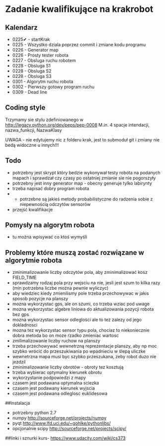 # Zadanie kwalifikujące na krakrobot

## Kalendarz

* 0225✔ - startKrak
* 0225 - Wszystko dziala poprzez commit i zmiane kodu programu
* 0226 - Generator map
* 0226 - Prosty tester robota
* 0227 - Obsluga ruchu robotem
* 0228 - Obsluga S1
* 0228 - Obsluga S2
* 0228 - Obsluga S3
* 0301 - Algorytm ruchu robota
* 0302 - Pierwszy gotowy program ruchu
* 0309 - Dead line

## Coding style

Trzymamy sie stylu zdefiniowanego w http://legacy.python.org/dev/peps/pep-0008
M.in. 4 spacje intendacji, nazwa_funkcji, NazwaKlasy

UWAGA - nie edytujemy nic z folderu krak, jest to submoduł git i zmiany nie bedą widoczne u innych!!!

## Todo

* potrzebny jest skrypt który bedzie wykonywał testy robota na podanych mapach i sprawdzał czy czasy po ostatniej zmianie sie nie pogorszyły
* potrzebny jest inny generator map - obecny generuje tylko labirynty
* trzeba napisać dobry program robota
* * potrzebne są jakieś metody probabilistyczne do radzenia sobie z niepewnością odczytów sensorów
* przejść kwalifikacje

## Pomysły na algorytm robota
* tu można wpisywać co ktoś wymyśli

## Problemy które muszą zostać rozwiązane w algorytmie robota
* zminimalizowanie liczby odczytów pola, aby zminimalizować kosz FIELD_TIME
 * sprawdzamy rodzaj pola przy wejsciu na nie, jesli jest szum to kilka razy (min potrzebna liczbe mozna pewnie wyliczyc)
* aby wiedziec kiedy zmienilismy pole trzeba przechowywac w jakis sposob pozycje na planszy
 * mozna wykorzystac gps, ale on szumi, co trzeba wziac pod uwage
 * mozna wykorzystac algebre liniowa do aktualizowania pozycji robota bez gps
 * mozna wykorzystac sensor odleglosci ale to tez zalezy od jego dokladnosci
 * mozna tez wykorzystac sensor typu pola, chociaz to niekoniecznie dobra metoda bo on moze rzadko zmieniac wartosc
* zmilimalizowanie liczby ruchow na planszy
 * trzeba przechowywać wewnetrzną reprezentacje planszy, aby np moc szybko wrócić do przeszukiwania po wpadnieciu w ślepą uliczke
  * wewnetrzna mapa musi byc szybko przeszukana, zeby robot duzo nie jezdzil
* zminimalizowanie liczby obrotów - obroty tez kosztują
 * trzeba wybierac optymalny kierunek obrotu
* wykorzystanie podpowiedzi z mapy
 * czasem jest podawana optymalna sciezka
 * czasem jest podawany kierunek wyjscia
 * czasem jest podawana odleglosc euklidesowa


##instalacja

* potrzebny python 2.7
* numpy http://sourceforge.net/projects/numpy
* pyqt http://www.lfd.uci.edu/~gohlke/pythonlibs/
* opcjonalnie scipy http://sourceforge.net/projects/scipy/


##linki i sznurki
kurs- https://www.udacity.com/wiki/cs373
